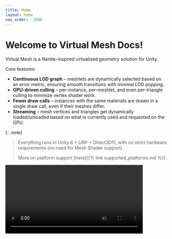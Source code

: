 ```yaml
---
title: Home
layout: home
nav_order: -1000
---
```


# Welcome to Virtual Mesh Docs!

Virtual Mesh is a Nanite-inspired virtualized geometry solution for Unity.

Core features:

- **Continuous LOD graph** – meshlets are dynamically selected based on an error metric, ensuring smooth transitions with minimal LOD popping.
- **GPU-driven culling** – per-instance, per-meshlet, and even per-triangle culling to minimize vertex shader work.
- **Fewer draw calls** – instances with the same materials are drawn in a single draw call, even if their meshes differ.
- **Streaming** – mesh vertices and triangles get dynamically loaded/unloaded based on what is currently used and requested on the GPU.

{: .note}
> Everything runs in Unity 6 + URP + Direct3D11, with no strict hardware requirements (no need for Mesh Shader support).
> 
> More on platform support [here]({% link supported_platforms.md %}).

<html>
    <video controls width="85%"><source src="/assets/videos/home_page_video.mp4" type="video/mp4" /><video>
</html>
